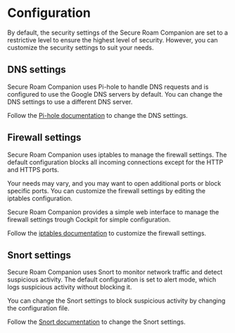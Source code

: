 # Configuration

By default, the security settings of the Secure Roam Companion are set to a restrictive level to ensure the highest level of security. However, you can customize the security settings to suit your needs.

## DNS settings

Secure Roam Companion uses Pi-hole to handle DNS requests and is configured to use the Google DNS servers by default. You can change the DNS settings to use a different DNS server.

Follow the [Pi-hole documentation](./services/Pi-Hole.md) to change the DNS settings.

## Firewall settings

Secure Roam Companion uses iptables to manage the firewall settings. The default configuration blocks all incoming connections except for the HTTP and HTTPS ports.

Your needs may vary, and you may want to open additional ports or block specific ports. You can customize the firewall settings by editing the iptables configuration.

Secure Roam Companion provides a simple web interface to manage the firewall settings trough Cockpit for simple configuration.

Follow the [iptables documentation](./services/iptables.md) to customize the firewall settings.

## Snort settings

Secure Roam Companion uses Snort to monitor network traffic and detect suspicious activity. The default configuration is set to alert mode, which logs suspicious activity without blocking it.

You can change the Snort settings to block suspicious activity by changing the configuration file.

Follow the [Snort documentation](./services/snort.md) to change the Snort settings.